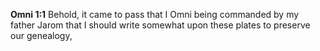 **Omni 1:1** Behold, it came to pass that I Omni being commanded by my father Jarom that I should write somewhat upon these plates to preserve our genealogy,

